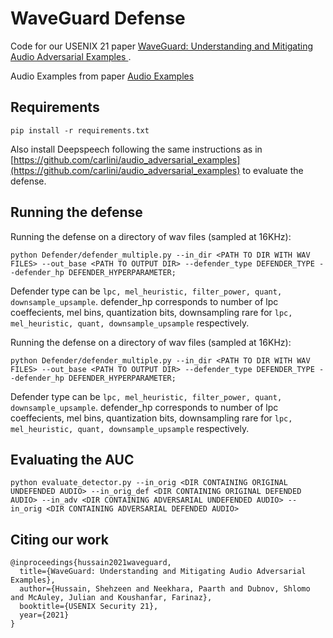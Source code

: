 # WaveGuard Defense

Code for our USENIX 21 paper [WaveGuard: Understanding and Mitigating Audio Adversarial Examples
](https://www.usenix.org/system/files/sec21fall-hussain.pdf).

Audio Examples from paper [Audio Examples](https://waveguard.herokuapp.com/)

## Requirements

``pip install -r requirements.txt``

Also install Deepspeech following the same instructions as in [https://github.com/carlini/audio_adversarial_examples](https://github.com/carlini/audio_adversarial_examples) to evaluate the defense. 

## Running the defense

Running the defense on a directory of wav files (sampled at 16KHz): 

```
python Defender/defender_multiple.py --in_dir <PATH TO DIR WITH WAV FILES> --out_base <PATH TO OUTPUT DIR> --defender_type DEFENDER_TYPE --defender_hp DEFENDER_HYPERPARAMETER;
```

Defender type can be ``lpc, mel_heuristic, filter_power, quant, downsample_upsample``. defender_hp corresponds to number of lpc coeffecients, mel bins, quantization bits, downsampling rare for ``lpc, mel_heuristic, quant, downsample_upsample`` respectively.


Running the defense on a directory of wav files (sampled at 16KHz): 

```
python Defender/defender_multiple.py --in_dir <PATH TO DIR WITH WAV FILES> --out_base <PATH TO OUTPUT DIR> --defender_type DEFENDER_TYPE --defender_hp DEFENDER_HYPERPARAMETER;
```

Defender type can be ``lpc, mel_heuristic, filter_power, quant, downsample_upsample``. defender_hp corresponds to number of lpc coeffecients, mel bins, quantization bits, downsampling rare for ``lpc, mel_heuristic, quant, downsample_upsample`` respectively.


## Evaluating the AUC

```python evaluate_detector.py --in_orig <DIR CONTAINING ORIGINAL UNDEFENDED AUDIO> --in_orig_def <DIR CONTAINING ORIGINAL DEFENDED AUDIO> --in_adv <DIR CONTAINING ADVERSARIAL UNDEFENDED AUDIO> --in_orig <DIR CONTAINING ADVERSARIAL DEFENDED AUDIO>```

## Citing our work

```
@inproceedings{hussain2021waveguard,
  title={WaveGuard: Understanding and Mitigating Audio Adversarial Examples},
  author={Hussain, Shehzeen and Neekhara, Paarth and Dubnov, Shlomo and McAuley, Julian and Koushanfar, Farinaz},
  booktitle={USENIX Security 21},
  year={2021}
}
```
